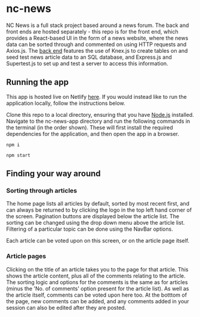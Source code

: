 # nc-news

NC News is a full stack project based around a news forum. The back and front ends are hosted separately - this repo is for the front end, which provides a React-based UI in the form of a news website, where the news data can be sorted through and commented on using HTTP requests and Axios.js. The [back end](https://github.com/lancaster-coder1991/be-nc-news-public) features the use of Knex.js to create tables on and seed test news article data to an SQL database, and Express.js and Supertest.js to set up and test a server to access this information.

## Running the app

This app is hosted live on Netlify [here](https://george-scott-news.netlify.app/). If you would instead like to run the application locally, follow the instructions below.

Clone this repo to a local directory, ensuring that you have [Node.js](https://nodejs.org/en/download/) installed. Navigate to the nc-news-app directory and run the following commands in the terminal (in the order shown). These will first install the required dependencies for the application, and then open the app in a browser.

`npm i`

`npm start`

## Finding your way around

### Sorting through articles

The home page lists all articles by default, sorted by most recent first, and can always be returned to by clicking the logo in the top left hand corner of the screen. Pagination buttons are displayed below the article list. The sorting can be changed using the drop down menu above the article list. Filtering of a particular topic can be done using the NavBar options.

Each article can be voted upon on this screen, or on the article page itself.

### Article pages

Clicking on the title of an article takes you to the page for that article. This shows the article content, plus all of the comments relating to the article. The sorting logic and options for the comments is the same as for articles (minus the 'No. of comments' option present for the article list). As well as the article itself, comments can be voted upon here too. At the botttom of the page, new comments can be added, and any comments added in your session can also be edited after they are posted.
